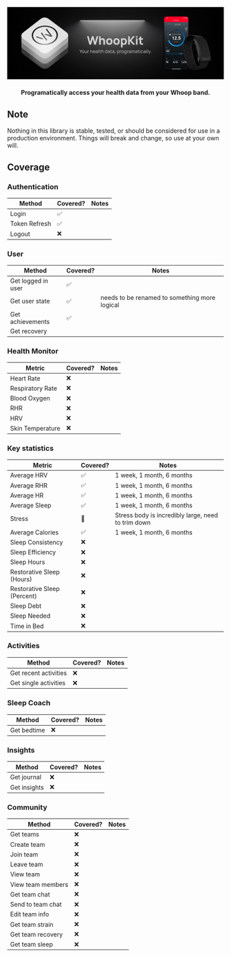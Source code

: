 <span align="center">
	<img src="branding/banner.png">
</span>

<h4 align="center">Programatically access your health data from your Whoop band.</h4>

## Note
Nothing in this library is stable, tested, or should be considered for use in a production environment. Things will break and change, so use at your own will.

## Coverage

### Authentication
| Method | Covered? | Notes |
| ------ | -------- | ----- |
| Login | ✅ | |
| Token Refresh | ✅ | |
| Logout | ❌ | |

### User
| Method | Covered? | Notes |
| ------ | -------- | ----- |
| Get logged in user | ✅ | |
| Get user state | ✅ | needs to be renamed to something more logical |
| Get achievements | ✅ | |
| Get recovery 

### Health Monitor
| Metric | Covered? | Notes |
| ------ | -------- | ----- |
| Heart Rate | ❌  | |
| Respiratory Rate | ❌  | |
| Blood Oxygen | ❌  | |
| RHR | ❌  | |
| HRV | ❌  | |
| Skin Temperature | ❌  | |

### Key statistics
| Metric | Covered? | Notes |
| ------ | -------- | ----- |
| Average HRV | ✅  | 1 week, 1 month, 6 months |
| Average RHR | ✅  | 1 week, 1 month, 6 months |
| Average HR | ✅  | 1 week, 1 month, 6 months |
| Average Sleep | ✅  | 1 week, 1 month, 6 months |
| Stress | 🚧  | Stress body is incredibly large, need to trim down |
| Average Calories | ✅  | 1 week, 1 month, 6 months |
| Sleep Consistency | ❌  | |
| Sleep Efficiency | ❌  | |
| Sleep Hours | ❌  | |
| Restorative Sleep (Hours) | ❌  | |
| Restorative Sleep (Percent) | ❌  | |
| Sleep Debt | ❌  | |
| Sleep Needed | ❌  | |
| Time in Bed | ❌  | |

### Activities
| Method | Covered? | Notes |
| ------ | -------- | ----- |
| Get recent activities | ❌ | |
| Get single activities | ❌ | |


### Sleep Coach
| Method | Covered? | Notes |
| ------ | -------- | ----- |
| Get bedtime | ❌ | |

### Insights
| Method | Covered? | Notes |
| ------ | -------- | ----- |
| Get journal | ❌ | |
| Get insights | ❌ | |

### Community
| Method | Covered? | Notes |
| ------ | -------- | ----- |
| Get teams | ❌ | |
| Create team | ❌ | |
| Join team | ❌ | |
| Leave team | ❌ | |
| View team | ❌ | |
| View team members | ❌ | |
| Get team chat | ❌ | |
| Send to team chat | ❌ | |
| Edit team info | ❌ | |
| Get team strain | ❌ | |
| Get team recovery | ❌ | |
| Get team sleep | ❌ | |







